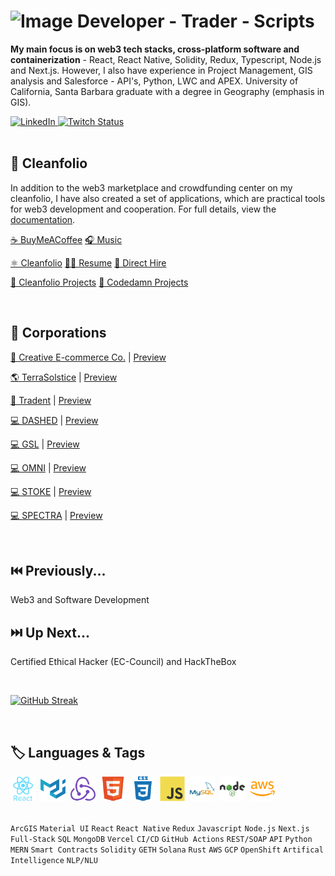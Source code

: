 # <img src="https://github.com/elicharlese/elicharlese/assets/61543012/308d0382-d956-4e02-986b-677a6efa4823" alt="Image" style="width: 100px; height:60px; padding: 0px;">  Developer - Trader - Scripts

<div>
  <p><strong>My main focus is on web3 tech stacks, cross-platform software and containerization</strong> - React, React Native, Solidity, Redux, Typescript, Node.js and Next.js. However, I also have experience in Project Management, GIS analysis and Salesforce - API's, Python, LWC and APEX. University of California, Santa Barbara graduate with a degree in Geography (emphasis in GIS).</p>
  <a href="https://www.linkedin.com/in/elicharlese/">
    <img
      src="https://img.shields.io/static/v1?logo=linkedin&style=flat-square&color=7dbee3&label=LinkedIn&message=%E2%98%86"
      alt="LinkedIn"
    />
  </a>
  <a href="https://www.twitch.tv/bangobongo17">
    <img 
      alt="Twitch Status" 
      src="https://img.shields.io/twitch/status/bangobongo17?color=7dbee3&logoColor=7dbee3&style=flat-square"
    >
  </a>
</div>
<br/>

## 💼 Cleanfolio
In addition to the web3 marketplace and crowdfunding center on my cleanfolio, I have also created a set of applications, which are practical tools for web3 development and cooperation. For full details, view the [documentation](https://cleanfolio.framer.website/docs).

[☕ BuyMeACoffee](https://www.buymeacoffee.com/coachcec)
[🎧 Music](https://linkpop.com/elicharlese)

[⚛️ Cleanfolio](https://ece.framer.ai)
[👨‍💻 Resume](https://www.canva.com/design/DAFWFDwArCI/T_M8S2HVb2ZFpwV9WxNclw/view?utm_content=DAFWFDwArCI&utm_campaign=designshare&utm_medium=link&utm_source=publishsharelink)
[👋 Direct Hire](https://www.upwork.com/workwith/coachcec)

[📂 Cleanfolio Projects](https://github.com/users/elicharlese/projects/10)
[📂 Codedamn Projects](https://github.com/users/elicharlese/projects/11)

<br/>

## 🏢 Corporations

[🛒 Creative E-commerce Co.](https://github.com/Creative-Ecommerce-Co/app) | [Preview](https://cec.framer.ai/contribute)

[🌎 TerraSolstice](https://github.com/TerraSolstice/app) | [Preview](https://ts.framer.ai/contribute)

[🔐 Tradent](https://github.com/Tradent/app) | [Preview](https://tdt.framer.ai/contribute)

[💻 DASHED](https://github.com/DASHED-OS/DASHED) | [Preview](https://dashed.framer.ai/contribute)

[💻 GSL](https://github.com/GSL-AI/GSL) | [Preview](https://gsl.framer.ai/contribute)

[💻 OMNI](https://github.com/OMNI-VISIONS/OMNI) | [Preview](https://omni.framer.ai/contribute)

[💻 STOKE](https://github.com/STOKE-CLI/STOKE) | [Preview](https://stoke.framer.ai/contribute)

[💻 SPECTRA](https://github.com/SPECTRA-SPATIAL/SPECTRA) | [Preview](https://spectra.framer.ai/contribute)

<br/>

## ⏮️ Previously...
Web3 and Software Development

## ⏭️ Up Next...
Certified Ethical Hacker (EC-Council) and HackTheBox

<br/>

[![GitHub Streak](https://streak-stats.demolab.com?user=elicharlese&theme=monokai-metallian&hide_border=true&border_radius=6)](https://git.io/streak-stats)

<!--
<br/>

## 🫱🏼‍🫲🏼 Professional Affiliations

[LUMOS]() 

These are projects that I have contributed to in small and large ways. These are projects that I have contributed to in small and large ways. These are projects that I have contributed to in small and large ways. 

[The Good Trading Co.]() 

These are projects that I have contributed to in small and large ways. These are projects that I have contributed to in small and large ways. These are projects that I have contributed to in small and large ways. 

[MKT4U]() 

These are projects that I have contributed to in small and large ways. These are projects that I have contributed to in small and large ways. These are projects that I have contributed to in small and large ways. 

-->

<br/>

## 🏷️ Languages & Tags

<div>
  <img src="https://github.com/devicons/devicon/blob/master/icons/react/react-original-wordmark.svg" title="React" alt="React" width="40" height="40"/>&nbsp;
  <img src="https://github.com/devicons/devicon/blob/master/icons/materialui/materialui-original.svg" title="Material UI" alt="Material UI" width="40" height="40"/>&nbsp;
  <img src="https://github.com/devicons/devicon/blob/master/icons/redux/redux-original.svg" title="Redux" alt="Redux " width="40" height="40"/>&nbsp;
  <img src="https://github.com/devicons/devicon/blob/master/icons/html5/html5-original.svg" title="HTML5" alt="HTML" width="40" height="40"/>&nbsp;
  <img src="https://github.com/devicons/devicon/blob/master/icons/css3/css3-plain-wordmark.svg"  title="CSS3" alt="CSS" width="40" height="40"/>&nbsp;
  <img src="https://github.com/devicons/devicon/blob/master/icons/javascript/javascript-original.svg" title="JavaScript" alt="JavaScript" width="40" height="40"/>&nbsp;
  <img src="https://github.com/devicons/devicon/blob/master/icons/mysql/mysql-original-wordmark.svg" title="MySQL"  alt="MySQL" width="40" height="40"/>&nbsp;
  <img src="https://github.com/devicons/devicon/blob/master/icons/nodejs/nodejs-original-wordmark.svg" title="NodeJS" alt="NodeJS" width="40" height="40"/>&nbsp;
  <img src="https://github.com/devicons/devicon/blob/master/icons/amazonwebservices/amazonwebservices-plain-wordmark.svg" title="AWS" alt="AWS" width="40" height="40"/>&nbsp;
</div>

<br/>

`ArcGIS` `Material UI` `React` `React Native` `Redux` `Javascript` `Node.js` `Next.js` `Full-Stack` `SQL` `MongoDB` `Vercel` `CI/CD` `GitHub Actions` `REST/SOAP` `API` `Python` `MERN` `Smart Contracts` `Solidity` `GETH` `Solana` `Rust` `AWS` `GCP` `OpenShift` `Artifical Intelligence` `NLP/NLU`
